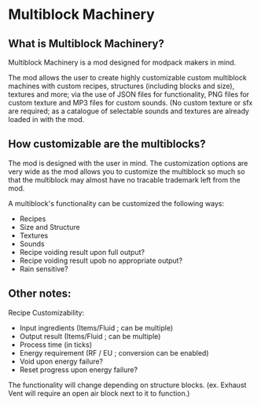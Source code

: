 # Multiblock Machinery


## What is Multiblock Machinery?
Multiblock Machinery is a mod designed
for modpack makers in mind.

The mod allows the user to create highly
customizable custom multiblock machines
with custom recipes, structures (including
blocks and size), textures and more; via the use of JSON 
files for functionality, PNG files for 
custom texture and MP3 files for custom
sounds. (No custom texture or sfx are 
required; as a catalogue of selectable 
sounds and textures are already loaded in 
with the mod. 


## How customizable are the multiblocks?
The mod is designed with the user in mind.
The customization options are very wide as
the mod allows you to customize the multiblock
so much so that the multiblock may almost have 
no tracable trademark left from the mod.

A multiblock's functionality
can be customized the following ways:
 - Recipes
 - Size and Structure
 - Textures
 - Sounds
 - Recipe voiding result upon full output?
 - Recipe voiding result upob no appropriate
output?
 - Rain sensitive?


## Other notes:
Recipe Customizability:
 - Input ingredients (Items/Fluid ; can be multiple)
 - Output result (Items/Fluid ; can be multiple)
 - Process time (in ticks)
 - Energy requirement (RF / EU ; conversion can be enabled)
 - Void upon energy failure?
 - Reset progress upon energy failure?

The functionality will change depending on
structure blocks. (ex. Exhaust Vent will require an
open air block next to it to function.)
 